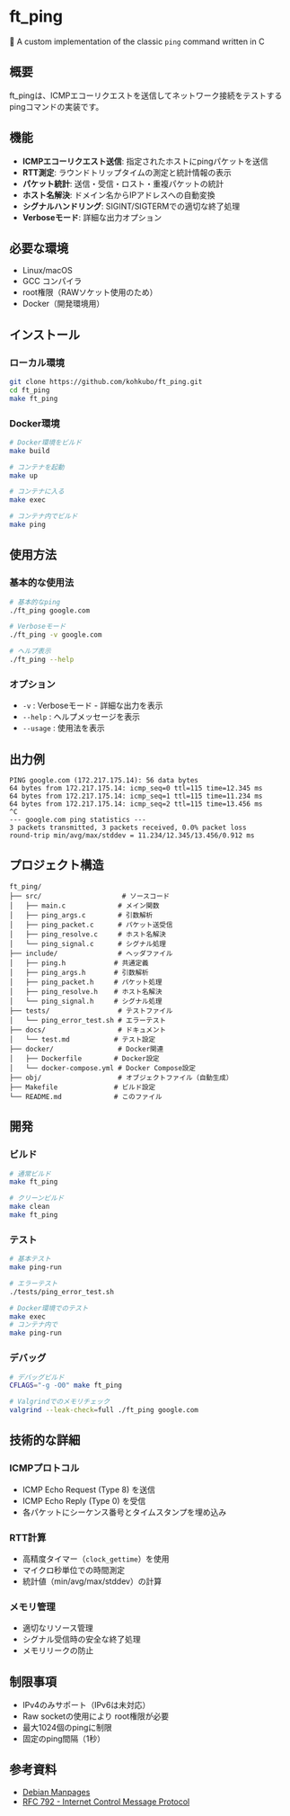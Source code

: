 # ft_ping

🏓 A custom implementation of the classic `ping` command written in C

## 概要

ft_pingは、ICMPエコーリクエストを送信してネットワーク接続をテストするpingコマンドの実装です。

## 機能

- **ICMPエコーリクエスト送信**: 指定されたホストにpingパケットを送信
- **RTT測定**: ラウンドトリップタイムの測定と統計情報の表示
- **パケット統計**: 送信・受信・ロスト・重複パケットの統計
- **ホスト名解決**: ドメイン名からIPアドレスへの自動変換
- **シグナルハンドリング**: SIGINT/SIGTERMでの適切な終了処理
- **Verboseモード**: 詳細な出力オプション

## 必要な環境

- Linux/macOS
- GCC コンパイラ
- root権限（RAWソケット使用のため）
- Docker（開発環境用）

## インストール

### ローカル環境

```bash
git clone https://github.com/kohkubo/ft_ping.git
cd ft_ping
make ft_ping
```

### Docker環境

```bash
# Docker環境をビルド
make build

# コンテナを起動
make up

# コンテナに入る
make exec

# コンテナ内でビルド
make ping
```

## 使用方法

### 基本的な使用法

```bash
# 基本的なping
./ft_ping google.com

# Verboseモード
./ft_ping -v google.com

# ヘルプ表示
./ft_ping --help
```

### オプション

- `-v` : Verboseモード - 詳細な出力を表示
- `--help` : ヘルプメッセージを表示
- `--usage` : 使用法を表示

## 出力例

```
PING google.com (172.217.175.14): 56 data bytes
64 bytes from 172.217.175.14: icmp_seq=0 ttl=115 time=12.345 ms
64 bytes from 172.217.175.14: icmp_seq=1 ttl=115 time=11.234 ms
64 bytes from 172.217.175.14: icmp_seq=2 ttl=115 time=13.456 ms
^C
--- google.com ping statistics ---
3 packets transmitted, 3 packets received, 0.0% packet loss
round-trip min/avg/max/stddev = 11.234/12.345/13.456/0.912 ms
```

## プロジェクト構造

```
ft_ping/
├── src/                    # ソースコード
│   ├── main.c             # メイン関数
│   ├── ping_args.c        # 引数解析
│   ├── ping_packet.c      # パケット送受信
│   ├── ping_resolve.c     # ホスト名解決
│   └── ping_signal.c      # シグナル処理
├── include/               # ヘッダファイル
│   ├── ping.h            # 共通定義
│   ├── ping_args.h       # 引数解析
│   ├── ping_packet.h     # パケット処理
│   ├── ping_resolve.h    # ホスト名解決
│   └── ping_signal.h     # シグナル処理
├── tests/                 # テストファイル
│   └── ping_error_test.sh # エラーテスト
├── docs/                  # ドキュメント
│   └── test.md           # テスト設定
├── docker/                # Docker関連
│   ├── Dockerfile        # Docker設定
│   └── docker-compose.yml # Docker Compose設定
├── obj/                   # オブジェクトファイル（自動生成）
├── Makefile              # ビルド設定
└── README.md             # このファイル
```

## 開発

### ビルド

```bash
# 通常ビルド
make ft_ping

# クリーンビルド
make clean
make ft_ping
```

### テスト

```bash
# 基本テスト
make ping-run

# エラーテスト
./tests/ping_error_test.sh

# Docker環境でのテスト
make exec
# コンテナ内で
make ping-run
```

### デバッグ

```bash
# デバッグビルド
CFLAGS="-g -O0" make ft_ping

# Valgrindでのメモリチェック
valgrind --leak-check=full ./ft_ping google.com
```

## 技術的な詳細

### ICMPプロトコル

- ICMP Echo Request (Type 8) を送信
- ICMP Echo Reply (Type 0) を受信
- 各パケットにシーケンス番号とタイムスタンプを埋め込み

### RTT計算

- 高精度タイマー（`clock_gettime`）を使用
- マイクロ秒単位での時間測定
- 統計値（min/avg/max/stddev）の計算

### メモリ管理

- 適切なリソース管理
- シグナル受信時の安全な終了処理
- メモリリークの防止

## 制限事項

- IPv4のみサポート（IPv6は未対応）
- Raw socketの使用により root権限が必要
- 最大1024個のpingに制限
- 固定のping間隔（1秒）

## 参考資料

- [Debian Manpages](https://manpages.debian.org/)
- [RFC 792 - Internet Control Message Protocol](https://tools.ietf.org/html/rfc792)
